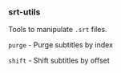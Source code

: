 ### srt-utils
Tools to manipulate `.srt` files.

`purge` - Purge subtitles by index

`shift` - Shift subtitles by offset
